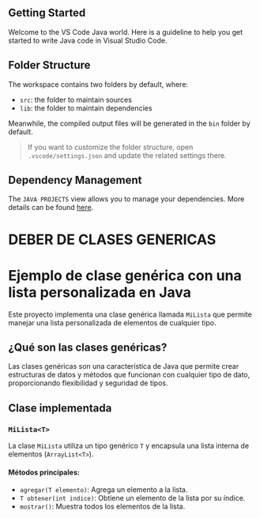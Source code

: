 ## Getting Started

Welcome to the VS Code Java world. Here is a guideline to help you get started to write Java code in Visual Studio Code.

## Folder Structure

The workspace contains two folders by default, where:

- `src`: the folder to maintain sources
- `lib`: the folder to maintain dependencies

Meanwhile, the compiled output files will be generated in the `bin` folder by default.

> If you want to customize the folder structure, open `.vscode/settings.json` and update the related settings there.

## Dependency Management

The `JAVA PROJECTS` view allows you to manage your dependencies. More details can be found [here](https://github.com/microsoft/vscode-java-dependency#manage-dependencies).




# DEBER DE CLASES GENERICAS

# Ejemplo de clase genérica con una lista personalizada en Java

Este proyecto implementa una clase genérica llamada `MiLista` que permite manejar una lista personalizada de elementos de cualquier tipo.

## ¿Qué son las clases genéricas?

Las clases genéricas son una característica de Java que permite crear estructuras de datos y métodos que funcionan con cualquier tipo de dato, proporcionando flexibilidad y seguridad de tipos.

## Clase implementada

### `MiLista<T>`
La clase `MiLista` utiliza un tipo genérico `T` y encapsula una lista interna de elementos (`ArrayList<T>`).

#### Métodos principales:
- `agregar(T elemento)`: Agrega un elemento a la lista.
- `T obtener(int indice)`: Obtiene un elemento de la lista por su índice.
- `mostrar()`: Muestra todos los elementos de la lista.

